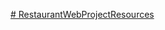 [# RestaurantWebProjectResources](https://docs.google.com/document/d/1_cD3dU0IoqaJlcc-n44k-Hvh-00ycMs4qws6ut1q99Y/edit?usp=sharing)
